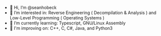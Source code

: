 - 👋 Hi, I’m @seanhobeck
- 👀 I’m interested in: Reverse Engineering ( Decompilation & Analysis ) and Low-Level Programming ( Operating Systems )
- 🌱 I’m currently learning: Typescript, GNU/Linux Assembly
- 👾 I'm improving on: C++, C, C#, Java, and Python3
